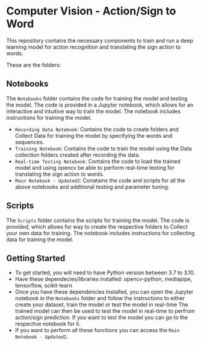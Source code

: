 # Computer Vision - Action/Sign to Word  <!-- omit in toc -->

This repository contains the necessary components to train and run a deep learning model for action recognition and translating the sign action to words.

These are the folders:

## Notebooks

The `Notebooks` folder contains the code for training the model and testing the model. The code is provided in a Jupyter notebook, which allows for an interactive and intuitive way to train the model. The notebook includes instructions for training the model.
- `Recording Data Notebook`: Contains the code to create folders and Collect Data for training the model by specifying the words and sequences.
- `Training Notebook`: Contains the code to train the model using the Data collection folders created after recording the data.
- `Real-time Testing Notebook`: Contains the code to load the trained model and using opencv be able to perform real-time testing for translating the sign action to words.
- `Main Notebook - Updated2`: Conatains the code and scripts for all the above notebooks and additional testing and parameter tuning.

## Scripts

The `Scripts` folder contains the scripts for training the model. The code is provided, which allows for way to create the respective folders to Collect your own data for training. The notebook includes instructions for collecting data for training the model.

## Getting Started

- To get started, you will need to have Python version between 3.7 to 3.10.
- Have these dependecies/libraries installed: opencv-python, mediapipe, tensorflow, scikit-learn
- Once you have these dependencies installed, you can open the Jupyter notebook in the `Notebooks` folder and follow the instructions to either create your dataset, train the model or test the model in real-time The trained model can then be used to test the model in real-time to perfrom action/sign prediction. If you want to test the model you can go to the respective notebook for it.
- If you want to perform all these functions you can access the `Main Notebook - Updated2`.
